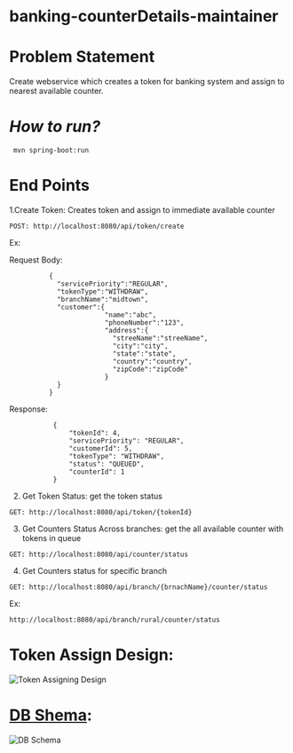# banking-counterDetails-maintainer

# Problem​ ​Statement

Create webservice which creates a token for banking system and assign to nearest available counter.


# *How to run?*
     mvn spring-boot:run
    
# End Points
1.Create Token: Creates token and assign to immediate available counter
````
POST: http://localhost:8080/api/token/create
````
Ex:

Request Body: 
````
          {
            "servicePriority":"REGULAR",
            "tokenType":"WITHDRAW",
            "branchName":"midtown",
            "customer":{
                        "name":"abc",
                        "phoneNumber":"123",
                        "address":{
                          "streeName":"streeName",
                          "city":"city",
                          "state":"state",
                          "country":"country",
                          "zipCode":"zipCode"
                        }
            }
          }
````      
Response: 
````
           {
               "tokenId": 4,
               "servicePriority": "REGULAR",
               "customerId": 5,
               "tokenType": "WITHDRAW",
               "status": "QUEUED",
               "counterId": 1
           }

````

2. Get Token Status: get the token status

````
GET: http://localhost:8080/api/token/{tokenId}
````

3. Get Counters Status Across branches: get the all available counter with tokens in queue

````
GET: http://localhost:8080/api/counter/status
````

4. Get Counters status for specific branch
````
GET: http://localhost:8080/api/branch/{brnachName}/counter/status
````
Ex:
````
http://localhost:8080/api/branch/rural/counter/status

````

# Token Assign Design:
![Token Assigning Design](https://github.com/sravanmedarapu/banking-counter-maintainer/blob/master/doc/BankCounter-Token.png)

# [DB Shema](https://github.com/sravanmedarapu/banking-counter-maintainer/blob/master/src/main/resources/schema.sql):
![DB Schema](https://github.com/sravanmedarapu/banking-counter-maintainer/blob/master/doc/bank-api-db-schmea.png)
    
    
    
